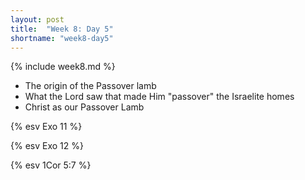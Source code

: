 ```yaml
---
layout: post
title:  "Week 8: Day 5"
shortname: "week8-day5"
---
```


{% include week8.md %}

* The origin of the Passover lamb
* What the Lord saw that made Him "passover" the Israelite homes
* Christ as our Passover Lamb

{% esv Exo 11 %}

{% esv Exo 12 %}

{% esv 1Cor 5:7 %}